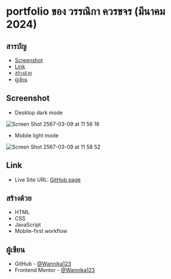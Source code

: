 # portfolio ของ วรรณิกา ควรขจร (มีนาคม 2024)

## สารบัญ

- [Screenshot](#screenshot)
- [Link](#link)
- [สร้างด้วย](#สร้างด้วย)
- [ผู้เขียน](#ผู้เขียน)

## Screenshot

- Desktop dark mode

![Screen Shot 2567-03-09 at 11 56 16](https://github.com/Wannika123/portfolio/assets/142564014/84248df3-84f4-48d9-a56d-73863cef35fc)

- Mobile light mode

![Screen Shot 2567-03-09 at 11 58 52](https://github.com/Wannika123/portfolio/assets/142564014/247dc52e-be6d-4ff2-9ceb-721cf0ce7726)

## Link

- Live Site URL: [GitHub page](https://wannika123.github.io/portfolio/)

## สร้างด้วย

- HTML
- CSS
- JavaScript
- Mobile-first workflow

## ผู้เขียน

- GitHub - [@Wannika123](https://github.com/Wannika123)
- Frontend Mentor - [@Wannika123](https://www.frontendmentor.io/profile/Wannika123)